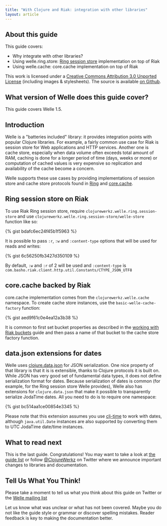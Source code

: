 ```yaml
---
title: "With Clojure and Riak: integration with other libraries"
layout: article
---
```


## About this guide

This guide covers:

 * Why integrate with other libraries?
 * Using welle.ring.store: [Ring session store](https://github.com/mmcgrana/ring/blob/master/ring-core/src/ring/middleware/session/store.clj) implementation on top of Riak
 * Using welle.cache: core.cache implementation on top of Riak

This work is licensed under a <a rel="license" href="http://creativecommons.org/licenses/by/3.0/">Creative Commons Attribution 3.0 Unported License</a> (including images & stylesheets). The source is available [on Github](https://github.com/clojurewerkz/welle.docs).


## What version of Welle does this guide cover?

This guide covers Welle 1.5.


## Introduction

Welle is a "batteries included" library: it provides integration points with popular Clojure libraries. For example, a fairly common use
case for Riak is session store for Web applications and HTTP services. Another one is cache store, especially when data volume often
exceeds total amount of RAM, caching is done for a longer period of time (days, weeks or more) or computation of cached values is
very expensive so replication and availability of the cache become a concern.

Welle supports these use cases by providing implementations of session store and cache store protocols found in
[Ring](https://github.com/mmcgrana/ring/blob/master/ring-core/src/ring/middleware/session/store.clj) and [core.cache](https://github.com/clojure/core.cache).


## Ring session store on Riak

To use Riak Ring session store, require `clojurewerkz.welle.ring.session-store` and use `clojurewerkz.welle.ring.session-store/welle-store` function like so:

{% gist bdafc6ec24f45b1f5963 %}

It is possible to pass `:r`, `:w` and `:content-type` options that will be used for reads and writes:

{% gist 6c56250fb3427d350109 %}

By default, `:w` and `:r` of 2 will be used and `:content-type` is `com.basho.riak.client.http.util.Constants/CTYPE_JSON_UTF8`


## core.cache backed by Riak

core.cache implementation comes from the `clojurewerkz.welle.cache` namespace. To create cache store instances, use the `basic-welle-cache-factory` function:

{% gist aed9f61c0e4ea12a3b38 %}

It is common to first set bucket properties as described in the [working with Riak buckets](http://localhost:4000/articles/buckets.html) guide and then pass a name of that bucket to
the cache store factory function.


## data.json extensions for dates

Welle uses [clojure.data.json](https://github.com/clojure/data.json) for JSON serialization. One nice property of that library is that it is is extensible,
thanks to Clojure protocols it is built on. While JSON has very good set of fundamental data types, it does not define serialization format for dates.
Because serialization of dates is common (for example, for the Ring session store Welle provides), Welle also has extensions for `clojure.data.json` that
make it possible to transparently serialize JodaTime dates. All you need to do is to require one namespace:

{% gist bc514aa1ce00854e3345 %}

Please note that this extension assumes you use [clj-time](https://github.com/seancorfield/clj-time) to work with dates, although `java.util.Date` instances are
also supported by converting them to UTC JodaTime date/time instances.



## What to read next

This is the last guide. Congratulations! You may want to take a look at [the guide list](/) or follow [@ClojureWerkz](http://twitter.com/ClojureWerkz) on Twitter
where we announce important changes to libraries and documentation.



## Tell Us What You Think!

Please take a moment to tell us what you think about this guide on Twitter or the [Welle mailing list](https://groups.google.com/forum/#!forum/clojure-riak)

Let us know what was unclear or what has not been covered. Maybe you do not like the guide style or grammar or discover spelling mistakes. Reader feedback is key to making the documentation better.
